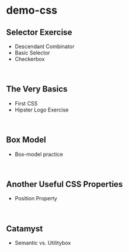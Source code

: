 # demo-css

## Selector Exercise

- Descendant Combinator
- Basic Selector
- Checkerbox

<br>

## The Very Basics

- First CSS
- Hipster Logo Exercise

<br>

## Box Model

- Box-model practice

<br>

## Another Useful CSS Properties

- Position Property

<br>

## Catamyst

- Semantic vs. Utilitybox

